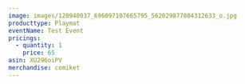 ```yaml
---
image: images/120940037_696097107665795_562029877804312633_o.jpg
producttype: Playmat
eventName: Test Event
pricings:
  - quantity: 1
    price: 65
asin: XU296oiPV
merchandise: comiket
---
```

